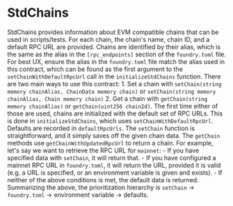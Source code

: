 # StdChains





StdChains provides information about EVM compatible chains that can be used in scripts/tests. For each chain, the chain&#39;s name, chain ID, and a default RPC URL are provided. Chains are identified by their alias, which is the same as the alias in the `[rpc_endpoints]` section of the `foundry.toml` file. For best UX, ensure the alias in the `foundry.toml` file match the alias used in this contract, which can be found as the first argument to the `setChainWithDefaultRpcUrl` call in the `initializeStdChains` function. There are two main ways to use this contract:   1. Set a chain with `setChain(string memory chainAlias, ChainData memory chain)` or      `setChain(string memory chainAlias, Chain memory chain)`   2. Get a chain with `getChain(string memory chainAlias)` or `getChain(uint256 chainId)`. The first time either of those are used, chains are initialized with the default set of RPC URLs. This is done in `initializeStdChains`, which uses `setChainWithDefaultRpcUrl`. Defaults are recorded in `defaultRpcUrls`. The `setChain` function is straightforward, and it simply saves off the given chain data. The `getChain` methods use `getChainWithUpdatedRpcUrl` to return a chain. For example, let&#39;s say we want to retrieve the RPC URL for `mainnet`:   - If you have specified data with `setChain`, it will return that.   - If you have configured a mainnet RPC URL in `foundry.toml`, it will return the URL, provided it     is valid (e.g. a URL is specified, or an environment variable is given and exists).   - If neither of the above conditions is met, the default data is returned. Summarizing the above, the prioritization hierarchy is `setChain` -&gt; `foundry.toml` -&gt; environment variable -&gt; defaults.





